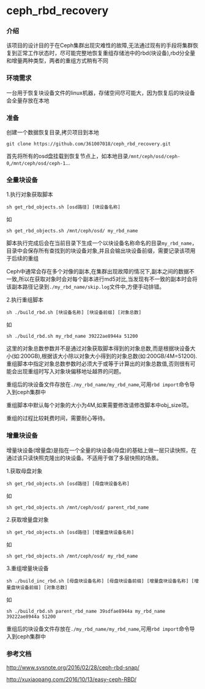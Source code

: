 # ceph_rbd_recovery

### 介绍

 该项目的设计目的于在Ceph集群出现灾难性的故障,无法通过现有的手段将集群恢复到正常工作状态时，尽可能完整地恢复重组存储池中的rbd(块设备),rbd分全量和增量两种类型，两者的重组方式稍有不同

### 环境需求

一台用于恢复块设备文件的linux机器，存储空间尽可能大，因为恢复后的块设备会全量存放在本地

### 准备

创建一个数据恢复目录,拷贝项目到本地

```
git clone https://github.com/361007018/ceph_rbd_recovery.git
```

首先将所有的osd盘挂载到恢复节点上，如本地目录`/mnt/ceph/osd/ceph-0`,`/mnt/ceph/osd/ceph-1`...

### 全量块设备

1.执行对象获取脚本
```
sh get_rbd_objects.sh [osd路径] [块设备名称]
```
如
```
sh get_rbd_objects.sh /mnt/ceph/osd/ my_rbd_name
```

脚本执行完成后会在当前目录下生成一个以块设备名称命名的目录`my_rbd_name`，目录中会保存所有查找到的块设备对象,并且会输出块设备前缀，需要记录该项用于后续的重组

Ceph中通常会存在多个对像的副本,在集群出现故障的情况下,副本之间的数据不一致,所以在获取对象时会对每个副本进行md5对比,当发现有不一致的副本时会将该副本路径记录到`./my_rbd_name/skip.log`文件中,方便手动排错。

2.执行重组脚本
```
sh ./build_rbd.sh [块设备名称] [块设备前缀] [对象总数]
```
如
```
sh ./build_rbd.sh my_rbd_name 39222ae8944a 51200
```

这里的对象总数参数并不是通过对象获取脚本得到的对象总数,而是根据块设备大小(如:200GB),根据该大小除以对象大小得到的对象总数(如:200GB/4M=51200).重组脚本中指定对象总数参数时必须大于或等于计算出的对象总数值,否则很有可能会出现重组时写入对象块偏移地址越界的问题。

重组后的块设备文件存放在`./my_rbd_name/my_rbd_name`,可用`rbd import`命令导入到ceph集群中

重组脚本中默认每个对象的大小为4M,如果需要修改请修改脚本中obj_size项。

重组的过程比较耗费时间，需要耐心等待。

### 增量块设备

增量块设备(增量盘)是指在一个全量的块设备(母盘)的基础上做一层只读快照，在通过该只读快照克隆出的块设备。不适用于做了多层快照的场景。

1.获取母盘对象
```
sh get_rbd_objects.sh [osd路径] [母盘块设备名称]
```
如
```
sh get_rbd_objects.sh /mnt/ceph/osd/ parent_rbd_name
```

2.获取增量盘对象
```
sh get_rbd_objects.sh [osd路径] [增量盘块设备名称]
```
如
```
sh get_rbd_objects.sh /mnt/ceph/osd/ my_rbd_name
```

3.重组增量块设备
```
sh ./build_inc_rbd.sh [母盘块设备名称] [母盘块设备前缀] [增量盘块设备名称] [增量盘块设备前缀] [对象总数]
```
如
```
sh ./build_rbd.sh parent_rbd_name 39sdfae8944a my_rbd_name 39222ae8944a 51200
```

重组后的块设备文件存放在`./my_rbd_name/my_rbd_name`,可用`rbd import`命令导入到ceph集群中

### 参考文档

http://www.sysnote.org/2016/02/28/ceph-rbd-snap/

http://xuxiaopang.com/2016/10/13/easy-ceph-RBD/
